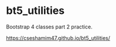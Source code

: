 # bt5_utilities
Bootstrap 4 classes part 2 practice.


https://cseshamim47.github.io/bt5_utilities/
